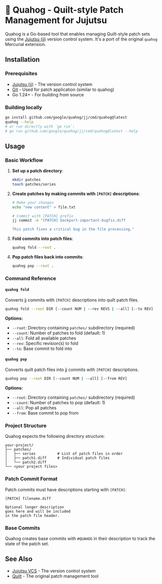 # 🦆 Quahog - Quilt-style Patch Management for Jujutsu

Quahog is a Go-based tool that enables managing Quilt-style patch sets using the [Jujutsu (jj)](https://github.com/martinvonz/jj) version control system. It's a port of the original `quahog` Mercurial extension.

## Installation

### Prerequisites

- [Jujutsu (jj)](https://github.com/martinvonz/jj) - The version control system
- [Git](https://git-scm.com/) - Used for patch application (similar to quahog)
- Go 1.24+ - For building from source

### Building locally

```bash
go install github.com/google/quahog/jj/cmd/quahog@latest
quahog --help
# or run directly with `go run`:
# go run github.com/google/quahog/jj/cmd/quahog@latest --help
```

## Usage

### Basic Workflow

1. **Set up a patch directory**:

   ```bash
   mkdir patches
   touch patches/series
   ```

2. **Create patches by making commits with `[PATCH]` descriptions**:

   ```bash
   # Make your changes
   echo "new content" > file.txt

   # Commit with [PATCH] prefix
   jj commit -m "[PATCH] backport-important-bugfix.diff

   This patch fixes a critical bug in the file processing."
   ```

3. **Fold commits into patch files**:

   ```bash
   quahog fold --root .
   ```

4. **Pop patch files back into commits**:
   ```bash
   quahog pop --root .
   ```

### Command Reference

#### `quahog fold`

Converts jj commits with `[PATCH]` descriptions into quilt patch files.

```bash
quahog fold --root DIR [--count NUM | --rev REVS | --all] [--to REV]
```

**Options:**

- `--root`: Directory containing `patches/` subdirectory (required)
- `--count`: Number of patches to fold (default: 1)
- `--all`: Fold all available patches
- `--rev`: Specific revision(s) to fold
- `--to`: Base commit to fold into

#### `quahog pop`

Converts quilt patch files into jj commits with `[PATCH]` descriptions.

```bash
quahog pop --root DIR [--count NUM | --all] [--from REV]
```

**Options:**

- `--root`: Directory containing `patches/` subdirectory (required)
- `--count`: Number of patches to pop (default: 1)
- `--all`: Pop all patches
- `--from`: Base commit to pop from

### Project Structure

Quahog expects the following directory structure:

```
your-project/
├── patches/
│   ├── series          # List of patch files in order
│   ├── patch1.diff     # Individual patch files
│   └── patch2.diff
└── <your project files>
```

### Patch Commit Format

Patch commits must have descriptions starting with `[PATCH]`:

```
[PATCH] filename.diff

Optional longer description
goes here and will be included
in the patch file header.
```

### Base Commits

Quahog creates base commits with `#QUAHOG` in their description to track the state of the patch set.

## See Also

- [Jujutsu VCS](https://github.com/martinvonz/jj) - The version control system
- [Quilt](https://savannah.nongnu.org/projects/quilt) - The original patch management tool
